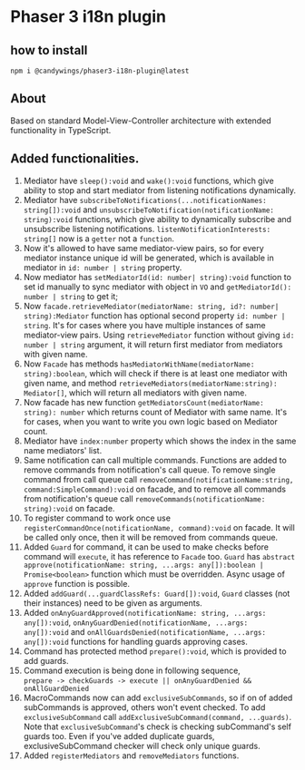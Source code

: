 # Phaser 3 i18n plugin

## how to install

`npm i @candywings/phaser3-i18n-plugin@latest`

## About

Based on standard Model-View-Controller architecture with extended functionality in TypeScript.

## Added functionalities.
1. Mediator have `sleep():void` and `wake():void` functions, which  give ability to stop and start mediator from listening notifications dynamically.
2. Mediator have `subscribeToNotifications(...notificationNames: string[]):void` and `unsubscribeToNotification(notificationName: string):void` functions, which  give ability to dynamically subscribe and unsubscribe listening notifications. `listenNotificationInterests: string[]` now is a `getter` not a `function`.
3. Now it's allowed to have same mediator-view pairs, so for every mediator instance unique id will be generated, which is available in mediator in `id: number | string` property.
4. Now mediator has `setMediatorId(id: number| string):void` function to set id manually to sync mediator with object in `VO` and `getMediatorId(): number | string` to get it;
5. Now `facade.retrieveMediator(mediatorName: string, id?: number| string):Mediator` function has optional second property `id: number | string`. It's for cases where you have multiple instances of same mediator-view pairs. Using `retrieveMediator` function without giving `id: number | string` argument, it will return first mediator from mediators with given name.
6. Now `Facade` has methods `hasMediatorWithName(mediatorName: string):boolean`, which will check if there is at least one mediator with given name, and method `retrieveMediators(mediatorName:string): Mediator[]`, which will return all mediators with given name.
7. Now facade has new function `getMediatorsCount(mediatorName: string): number` which returns count of Mediator with same name. It's for cases, when you want to write you own logic based on Mediator count.
8. Mediator have `index:number` property which shows the index in the same name mediators' list.
9. Same notification can call multiple commands. Functions are added to remove commands from notification's call queue. To remove single command from call queue call `removeCommand(notificationName:string, command:SimpleCommand):void` on facade, and to remove all commands from notification's queue call `removeCommands(notificationName: string):void` on facade.
10. To register command to work once use `registerCommandOnce(notificationName, command):void` on facade. It will be called only once, then it will be removed from commands queue.
11. Added `Guard` for command, it can be used to make checks before command will `execute`, it has reference to `Facade` too. `Guard` has `abstract approve(notificationName: string, ...args: any[]):boolean | Promise<boolean>` function which must be overridden. Async usage of `approve` function is possible.
12. Added `addGuard(...guardClassRefs: Guard[]):void`, `Guard` classes (not their instances) need to be given as arguments.
13. Added `onAnyGuardApproved(notificationName: string, ...args: any[]):void`, `onAnyGuardDenied(notificationName, ...args: any[]):void` and `onAllGuardsDenied(notificationName, ...args: any[]):void` functions for handling guards approving cases.
14. Command has protected method `prepare():void`, which is provided to add guards.
15. Command execution is being done in following sequence, <br>`prepare -> checkGuards -> execute || onAnyGuardDenied && onAllGuardDenied`
16. MacroCommands now can add `exclusiveSubCommands`, so if on of added subCommands is approved, others won't event checked. To add `exclusiveSubCommand` call `addExclusiveSubCommand(command, ...guards)`. Note that `exclusiveSubCommand`'s check is checking subCommand's self guards too. Even if you've added duplicate guards, exclusiveSubCommand checker will check only unique guards.
17. Added `registerMediators` and `removeMediators` functions.
